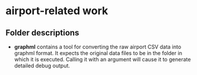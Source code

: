 # airport-related work

## Folder descriptions

* **graphml** contains a tool for converting the raw airport CSV data into graphml format. It expects the original data files to be in the folder in which it is executed. Calling it with an argument will cause it to generate detailed debug output.

